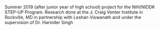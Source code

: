 Summer 2019 (after junior year of high school) project for the NIH/NIDDK STEP-UP Program.
Research done at the J. Craig Venter Institute in Rockville, MD in partnership with Leshan Viswanath and under the supervision of Dr. Harinder Singh


